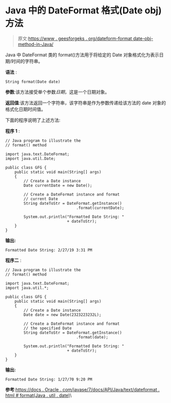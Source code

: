 # Java 中的 DateFormat 格式(Date obj)方法

> 原文:[https://www . geesforgeks . org/dateform-format date-obj-method-in-Java/](https://www.geeksforgeeks.org/dateformat-formatdate-obj-method-in-java/)

Java 中 DateFormat 类的 format()方法用于将给定的 Date 对象格式化为表示日期/时间的字符串。

**语法** :

```
String format(Date date)

```

**参数**:该方法接受单个参数*日期*，这是一个日期对象。

**返回值**:该方法返回一个字符串，该字符串是作为参数传递给该方法的 date 对象的格式化日期时间值。

下面的程序说明了上述方法:

**程序 1** :

```
// Java program to illustrate the
// format() method

import java.text.DateFormat;
import java.util.Date;

public class GFG {
    public static void main(String[] args)
    {
        // Create a Date instance
        Date currentDate = new Date();

        // Create a DateFormat instance and format
        // current Date
        String dateToStr = DateFormat.getInstance()
                               .format(currentDate);

        System.out.println("Formatted Date String: "
                           + dateToStr);
    }
}
```

**输出:**

```
Formatted Date String: 2/27/19 3:31 PM

```

**程序二** :

```
// Java program to illustrate the
// format() method

import java.text.DateFormat;
import java.util.*;

public class GFG {
    public static void main(String[] args)
    {
        // Create a Date instance
        Date date = new Date(2323223232L);

        // Create a DateFormat instance and format
        // the specified Date
        String dateToStr = DateFormat.getInstance()
                               .format(date);

        System.out.println("Formatted Date String: "
                           + dateToStr);
    }
}
```

**输出:**

```
Formatted Date String: 1/27/70 9:20 PM

```

**参考**:[https://docs . Oracle . com/javase/7/docs/API/Java/text/dateformat . html # format(Java . util . date)](https://docs.oracle.com/javase/7/docs/api/java/text/DateFormat.html#format(java.util.Date))\